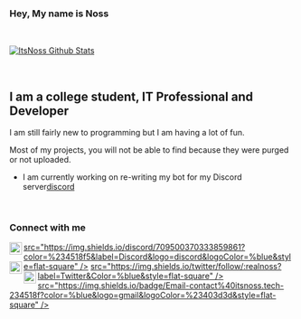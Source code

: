 ### Hey, My name is Noss

<br />

[![ItsNoss Github Stats](https://github-readme-stats.vercel.app/api?username=ItsNoss&show_icons=true&theme=algolia)](https://github.com/itsnoss)

<br />

## I am a college student, IT Professional and Developer
I am still fairly new to programming but I am having a lot of fun.

Most of my projects, you will not be able to find because they were purged or not uploaded.

- I am currently working on re-writing my bot for my Discord server[discord]

<br />

### Connect with me
[<img align="left" alt="Noss's Lounge" width="22px"> src="https://img.shields.io/discord/709500370333859861?color=%234518f5&label=Discord&logo=discord&logoColor=%blue&style=flat-square" />][discord]
[<img align="left" alt="Noss's Twitter" width="22px"> src="https://img.shields.io/twitter/follow/:realnoss?label=Twitter&Color=%blue&style=flat-square" />][twitter]
[<img align="left" alt="Noss's Lounge" width="22px"> src="https://img.shields.io/badge/Email-contact%40itsnoss.tech-234518f?color=%blue&logo=gmail&logoColor=%23403d3d&style=flat-square" />][email]

<br />

[discord]: http://discord.itsnoss.tech
[twitter]: https://twitter.com/realnoss
[email]: mailto:contact@itsnoss.tech
<!--
**ItsNoss/ItsNoss** is a ✨ _special_ ✨ repository because its `README.md` (this file) appears on your GitHub profile.

Here are some ideas to get you started:

- 🔭 I’m currently working on ...
- 🌱 I’m currently learning ...
- 👯 I’m looking to collaborate on ...
- 🤔 I’m looking for help with ...
- 💬 Ask me about ...
- 📫 How to reach me: ...
- 😄 Pronouns: ...
- ⚡ Fun fact: ...
-->
